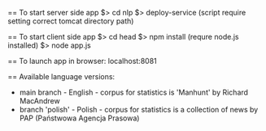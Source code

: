 == To start server side app
$> cd nlp
$> deploy-service (script require setting correct tomcat directory path)

== To start client side app
$> cd head
$> npm install (requre node.js installed)
$> node app.js

== To launch app in browser:
localhost:8081

== Available language versions:
- main branch - English - corpus for statistics is 'Manhunt' by Richard MacAndrew
- branch 'polish' - Polish - corpus for statistics is a collection of news by PAP (Państwowa Agencja Prasowa)